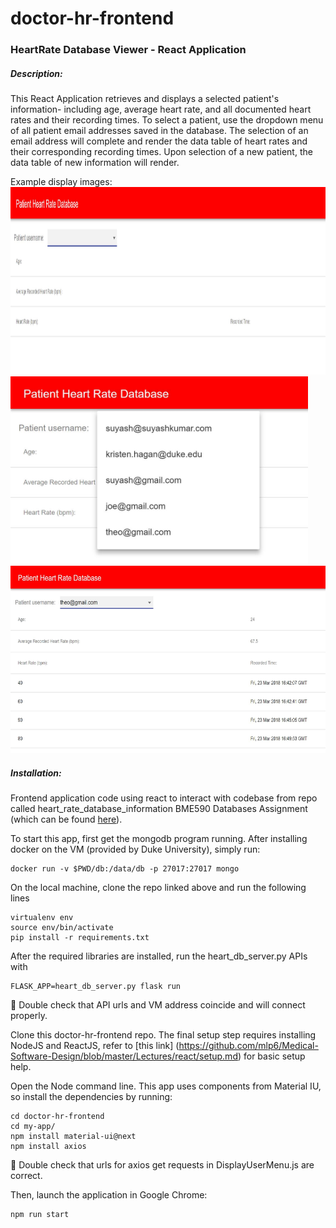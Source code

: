 # doctor-hr-frontend
### HeartRate Database Viewer - React Application

##### Description: 
This React Application retrieves and displays a selected patient's information- including age, average heart rate, and all documented heart rates and their recording times. To select a patient, use the dropdown menu of all patient email addresses saved in the database. The selection of an email address will complete and render the data table of heart rates and their corresponding recording times. Upon selection of a new patient, the data table of new information will render. 

Example display images: 
<img src="blankApp.JPG" height="300px"/> <img src="dropMenu.JPG" height="300px"/>
<img src="patientDisp.JPG" height="300px" />

##### Installation: 
Frontend application code using react to interact with codebase from repo called heart_rate_database_information BME590 Databases Assignment (which can be found [here](https://github.com/hagankristen/heart_rate_databases_introduction)). 

To start this app,  first get the mongodb program running. After installing docker on the VM (provided by Duke University), simply run: 
```
docker run -v $PWD/db:/data/db -p 27017:27017 mongo
```

On the local machine, clone the repo linked above and run the following lines 

```
virtualenv env
source env/bin/activate
pip install -r requirements.txt
```

After the required libraries are installed, run the heart_db_server.py APIs with

```
FLASK_APP=heart_db_server.py flask run
```

:eyes: Double check that API urls and VM address coincide and will connect properly. 

Clone this doctor-hr-frontend repo. 
The final setup step requires installing NodeJS and ReactJS, refer to [this link] (https://github.com/mlp6/Medical-Software-Design/blob/master/Lectures/react/setup.md) for basic setup help. 

Open the Node command line. This app uses components from Material IU, so install the dependencies by running: 
```
cd doctor-hr-frontend
cd my-app/
npm install material-ui@next
npm install axios 
```

:eyes: Double check that urls for axios get requests in DisplayUserMenu.js are correct. 

Then, launch the application in Google Chrome: 
```
npm run start
```


 
